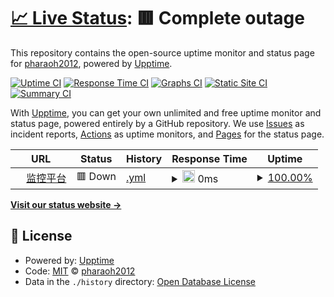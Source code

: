 # [📈 Live Status](https://pharaoh2012.github.io/upptime): <!--live status--> **🟥 Complete outage**

This repository contains the open-source uptime monitor and status page for [pharaoh2012](https://pharaoh2012.github.io/upptime), powered by [Upptime](https://github.com/upptime/upptime).

[![Uptime CI](https://github.com/koj-co/upptime/workflows/Uptime%20CI/badge.svg)](https://github.com/koj-co/upptime/actions?query=workflow%3A%22Uptime+CI%22)
[![Response Time CI](https://github.com/koj-co/upptime/workflows/Response%20Time%20CI/badge.svg)](https://github.com/koj-co/upptime/actions?query=workflow%3A%22Response+Time+CI%22)
[![Graphs CI](https://github.com/koj-co/upptime/workflows/Graphs%20CI/badge.svg)](https://github.com/koj-co/upptime/actions?query=workflow%3A%22Graphs+CI%22)
[![Static Site CI](https://github.com/koj-co/upptime/workflows/Static%20Site%20CI/badge.svg)](https://github.com/koj-co/upptime/actions?query=workflow%3A%22Static+Site+CI%22)
[![Summary CI](https://github.com/koj-co/upptime/workflows/Summary%20CI/badge.svg)](https://github.com/koj-co/upptime/actions?query=workflow%3A%22Summary+CI%22)

With [Upptime](https://upptime.js.org), you can get your own unlimited and free uptime monitor and status page, powered entirely by a GitHub repository. We use [Issues](https://github.com/pharaoh2012/upptime/issues) as incident reports, [Actions](https://github.com/pharaoh2012/upptime/actions) as uptime monitors, and [Pages](https://pharaoh2012.github.io/upptime) for the status page.

<!--start: status pages-->
<!-- This summary is generated by Upptime (https://github.com/upptime/upptime) -->
<!-- Do not edit this manually, your changes will be overwritten -->
<!-- prettier-ignore -->
| URL | Status | History | Response Time | Uptime |
| --- | ------ | ------- | ------------- | ------ |
| <img alt="" src="https://icons.duckduckgo.com/ip3/www.csaqjc.com.ico" height="13"> [监控平台](http://www.csaqjc.com:807/Login/Index?ReturnUrl=%2F) | 🟥 Down | [.yml](https://github.com/pharaoh2012/upptime/commits/HEAD/history/.yml) | <details><summary><img alt="Response time graph" src="./graphs//response-time-week.png" height="20"> 0ms</summary><br><a href="https://pharaoh2012.github.io/upptime/history/"><img alt="Response time 983" src="https://img.shields.io/endpoint?url=https%3A%2F%2Fraw.githubusercontent.com%2Fpharaoh2012%2Fupptime%2FHEAD%2Fapi%2F%2Fresponse-time.json"></a><br><a href="https://pharaoh2012.github.io/upptime/history/"><img alt="24-hour response time 0" src="https://img.shields.io/endpoint?url=https%3A%2F%2Fraw.githubusercontent.com%2Fpharaoh2012%2Fupptime%2FHEAD%2Fapi%2F%2Fresponse-time-day.json"></a><br><a href="https://pharaoh2012.github.io/upptime/history/"><img alt="7-day response time 0" src="https://img.shields.io/endpoint?url=https%3A%2F%2Fraw.githubusercontent.com%2Fpharaoh2012%2Fupptime%2FHEAD%2Fapi%2F%2Fresponse-time-week.json"></a><br><a href="https://pharaoh2012.github.io/upptime/history/"><img alt="30-day response time 0" src="https://img.shields.io/endpoint?url=https%3A%2F%2Fraw.githubusercontent.com%2Fpharaoh2012%2Fupptime%2FHEAD%2Fapi%2F%2Fresponse-time-month.json"></a><br><a href="https://pharaoh2012.github.io/upptime/history/"><img alt="1-year response time 674" src="https://img.shields.io/endpoint?url=https%3A%2F%2Fraw.githubusercontent.com%2Fpharaoh2012%2Fupptime%2FHEAD%2Fapi%2F%2Fresponse-time-year.json"></a></details> | <details><summary><a href="https://pharaoh2012.github.io/upptime/history/">100.00%</a></summary><a href="https://pharaoh2012.github.io/upptime/history/"><img alt="All-time uptime 100.00%" src="https://img.shields.io/endpoint?url=https%3A%2F%2Fraw.githubusercontent.com%2Fpharaoh2012%2Fupptime%2FHEAD%2Fapi%2F%2Fuptime.json"></a><br><a href="https://pharaoh2012.github.io/upptime/history/"><img alt="24-hour uptime 100.00%" src="https://img.shields.io/endpoint?url=https%3A%2F%2Fraw.githubusercontent.com%2Fpharaoh2012%2Fupptime%2FHEAD%2Fapi%2F%2Fuptime-day.json"></a><br><a href="https://pharaoh2012.github.io/upptime/history/"><img alt="7-day uptime 100.00%" src="https://img.shields.io/endpoint?url=https%3A%2F%2Fraw.githubusercontent.com%2Fpharaoh2012%2Fupptime%2FHEAD%2Fapi%2F%2Fuptime-week.json"></a><br><a href="https://pharaoh2012.github.io/upptime/history/"><img alt="30-day uptime 100.00%" src="https://img.shields.io/endpoint?url=https%3A%2F%2Fraw.githubusercontent.com%2Fpharaoh2012%2Fupptime%2FHEAD%2Fapi%2F%2Fuptime-month.json"></a><br><a href="https://pharaoh2012.github.io/upptime/history/"><img alt="1-year uptime 100.00%" src="https://img.shields.io/endpoint?url=https%3A%2F%2Fraw.githubusercontent.com%2Fpharaoh2012%2Fupptime%2FHEAD%2Fapi%2F%2Fuptime-year.json"></a></details>

<!--end: status pages-->

[**Visit our status website →**](https://pharaoh2012.github.io/upptime)

## 📄 License

- Powered by: [Upptime](https://github.com/upptime/upptime)
- Code: [MIT](./LICENSE) © [pharaoh2012](https://pharaoh2012.github.io/upptime)
- Data in the `./history` directory: [Open Database License](https://opendatacommons.org/licenses/odbl/1-0/)
